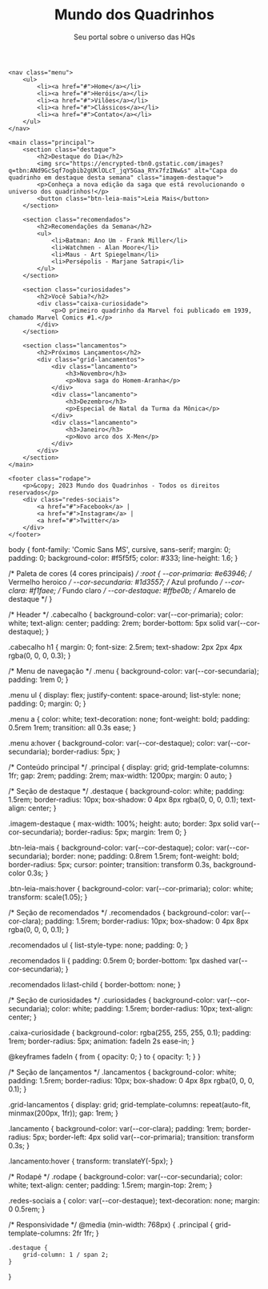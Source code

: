 <!DOCTYPE html>
<html lang="pt-BR">
<head>
    <meta charset="UTF-8">
    <meta name="viewport" content="width=device-width, initial-scale=1.0">
    <title>Mundo dos Quadrinhos</title>
    <link rel="stylesheet" href="pg.css">
</head>
<body>
    <header class="cabecalho">
        <h1>Mundo dos Quadrinhos</h1>
        <p>Seu portal sobre o universo das HQs</p>
    </header>
    
    <nav class="menu">
        <ul>
            <li><a href="#">Home</a></li>
            <li><a href="#">Heróis</a></li>
            <li><a href="#">Vilões</a></li>
            <li><a href="#">Clássicos</a></li>
            <li><a href="#">Contato</a></li>
        </ul>
    </nav>
    
    <main class="principal">
        <section class="destaque">
            <h2>Destaque do Dia</h2>
            <img src="https://encrypted-tbn0.gstatic.com/images?q=tbn:ANd9GcSqf7ogbib2gUKlOLcT_jqY5Gaa_RYx7fzINw&s" alt="Capa do quadrinho em destaque desta semana" class="imagem-destaque">
            <p>Conheça a nova edição da saga que está revolucionando o universo dos quadrinhos!</p>
            <button class="btn-leia-mais">Leia Mais</button>
        </section>
        
        <section class="recomendados">
            <h2>Recomendações da Semana</h2>
            <ul>
                <li>Batman: Ano Um - Frank Miller</li>
                <li>Watchmen - Alan Moore</li>
                <li>Maus - Art Spiegelman</li>
                <li>Persépolis - Marjane Satrapi</li>
            </ul>
        </section>
        
        <section class="curiosidades">
            <h2>Você Sabia?</h2>
            <div class="caixa-curiosidade">
                <p>O primeiro quadrinho da Marvel foi publicado em 1939, chamado Marvel Comics #1.</p>
            </div>
        </section>
        
        <section class="lancamentos">
            <h2>Próximos Lançamentos</h2>
            <div class="grid-lancamentos">
                <div class="lancamento">
                    <h3>Novembro</h3>
                    <p>Nova saga do Homem-Aranha</p>
                </div>
                <div class="lancamento">
                    <h3>Dezembro</h3>
                    <p>Especial de Natal da Turma da Mônica</p>
                </div>
                <div class="lancamento">
                    <h3>Janeiro</h3>
                    <p>Novo arco dos X-Men</p>
                </div>
            </div>
        </section>
    </main>
    
    <footer class="rodape">
        <p>&copy; 2023 Mundo dos Quadrinhos - Todos os direitos reservados</p>
        <div class="redes-sociais">
            <a href="#">Facebook</a> | 
            <a href="#">Instagram</a> | 
            <a href="#">Twitter</a>
        </div>
    </footer>
</body>
</html>

body {
    font-family: 'Comic Sans MS', cursive, sans-serif;
    margin: 0;
    padding: 0;
    background-color: #f5f5f5;
    color: #333;
    line-height: 1.6;
}

/* Paleta de cores (4 cores principais) */
:root {
    --cor-primaria: #e63946; /* Vermelho heroico */
    --cor-secundaria: #1d3557; /* Azul profundo */
    --cor-clara: #f1faee; /* Fundo claro */
    --cor-destaque: #ffbe0b; /* Amarelo de destaque */
}

/* Header */
.cabecalho {
    background-color: var(--cor-primaria);
    color: white;
    text-align: center;
    padding: 2rem;
    border-bottom: 5px solid var(--cor-destaque);
}

.cabecalho h1 {
    margin: 0;
    font-size: 2.5rem;
    text-shadow: 2px 2px 4px rgba(0, 0, 0, 0.3);
}

/* Menu de navegação */
.menu {
    background-color: var(--cor-secundaria);
    padding: 1rem 0;
}

.menu ul {
    display: flex;
    justify-content: space-around;
    list-style: none;
    padding: 0;
    margin: 0;
}

.menu a {
    color: white;
    text-decoration: none;
    font-weight: bold;
    padding: 0.5rem 1rem;
    transition: all 0.3s ease;
}

.menu a:hover {
    background-color: var(--cor-destaque);
    color: var(--cor-secundaria);
    border-radius: 5px;
}

/* Conteúdo principal */
.principal {
    display: grid;
    grid-template-columns: 1fr;
    gap: 2rem;
    padding: 2rem;
    max-width: 1200px;
    margin: 0 auto;
}

/* Seção de destaque */
.destaque {
    background-color: white;
    padding: 1.5rem;
    border-radius: 10px;
    box-shadow: 0 4px 8px rgba(0, 0, 0, 0.1);
    text-align: center;
}

.imagem-destaque {
    max-width: 100%;
    height: auto;
    border: 3px solid var(--cor-secundaria);
    border-radius: 5px;
    margin: 1rem 0;
}

.btn-leia-mais {
    background-color: var(--cor-destaque);
    color: var(--cor-secundaria);
    border: none;
    padding: 0.8rem 1.5rem;
    font-weight: bold;
    border-radius: 5px;
    cursor: pointer;
    transition: transform 0.3s, background-color 0.3s;
}

.btn-leia-mais:hover {
    background-color: var(--cor-primaria);
    color: white;
    transform: scale(1.05);
}

/* Seção de recomendados */
.recomendados {
    background-color: var(--cor-clara);
    padding: 1.5rem;
    border-radius: 10px;
    box-shadow: 0 4px 8px rgba(0, 0, 0, 0.1);
}

.recomendados ul {
    list-style-type: none;
    padding: 0;
}

.recomendados li {
    padding: 0.5rem 0;
    border-bottom: 1px dashed var(--cor-secundaria);
}

.recomendados li:last-child {
    border-bottom: none;
}

/* Seção de curiosidades */
.curiosidades {
    background-color: var(--cor-secundaria);
    color: white;
    padding: 1.5rem;
    border-radius: 10px;
    text-align: center;
}

.caixa-curiosidade {
    background-color: rgba(255, 255, 255, 0.1);
    padding: 1rem;
    border-radius: 5px;
    animation: fadeIn 2s ease-in;
}

@keyframes fadeIn {
    from { opacity: 0; }
    to { opacity: 1; }
}

/* Seção de lançamentos */
.lancamentos {
    background-color: white;
    padding: 1.5rem;
    border-radius: 10px;
    box-shadow: 0 4px 8px rgba(0, 0, 0, 0.1);
}

.grid-lancamentos {
    display: grid;
    grid-template-columns: repeat(auto-fit, minmax(200px, 1fr));
    gap: 1rem;
}

.lancamento {
    background-color: var(--cor-clara);
    padding: 1rem;
    border-radius: 5px;
    border-left: 4px solid var(--cor-primaria);
    transition: transform 0.3s;
}

.lancamento:hover {
    transform: translateY(-5px);
}

/* Rodapé */
.rodape {
    background-color: var(--cor-secundaria);
    color: white;
    text-align: center;
    padding: 1.5rem;
    margin-top: 2rem;
}

.redes-sociais a {
    color: var(--cor-destaque);
    text-decoration: none;
    margin: 0 0.5rem;
}

/* Responsividade */
@media (min-width: 768px) {
    .principal {
        grid-template-columns: 2fr 1fr;
    }
    
    .destaque {
        grid-column: 1 / span 2;
    }
}

